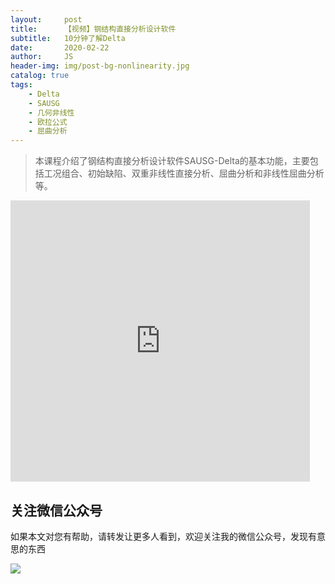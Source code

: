```yaml
---
layout:     post
title:      【视频】钢结构直接分析设计软件
subtitle:   10分钟了解Delta
date:       2020-02-22
author:     JS
header-img: img/post-bg-nonlinearity.jpg
catalog: true
tags:
    - Delta
    - SAUSG
    - 几何非线性
    - 欧拉公式
    - 屈曲分析
---
```


> 本课程介绍了钢结构直接分析设计软件SAUSG-Delta的基本功能，主要包括工况组合、初始缺陷、双重非线性直接分析、屈曲分析和非线性屈曲分析等。

<iframe width="95%" height="450" src="https://v.qq.com/txp/iframe/player.html?vid=y3069eqzmgt" frameborder="0" scrolling="no" allowfullscreen></iframe>

## 关注微信公众号

如果本文对您有帮助，请转发让更多人看到，欢迎关注我的微信公众号，发现有意思的东西 

![](https://pic.downk.cc/item/5e50fa03bb8bdc23de243296.jpg)
 
